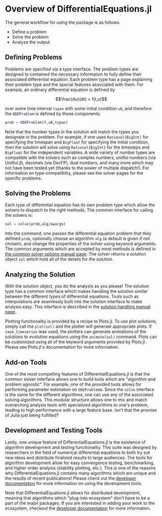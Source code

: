 # Overview of DifferentialEquations.jl

The general workflow for using the package is as follows:

* Define a problem
* Solve the problem
* Analyze the output

## Defining Problems

Problems are specified via a type interface. The problem types are designed to
contained the necessary information to fully define their associated differential
equation. Each problem type has a page explaining their problem type and the special
features associated with them. For example, an ordinary differential equation is defined by

```math
\frac{du}{dt} = f(t,u)
```

over some time interval `tspan` with some initial condition `u0`, and therefore
the `ODEProblem` is defined by those components:

```julia
prob = ODEProblem(f,u0,tspan)
```

Note that the number types in the solution will match the types you designate
in the problem. For example, if one uses `Rational{BigInt}` for specifying the
timespan and `BigFloat` for specifying the initial condition, then the solution
will solve using `Rational{BigInt}` for the timesteps and `BigFloat` for the
independent variables. A wide variety of number types are compatible with the
solvers such as complex numbers, unitful numbers (via Unitful.jl),
decimals (via DecFP), dual numbers, and many more which may not have been tested
yet (thanks to the power of multiple dispatch!). For information on type-compatibilty,
please see the solver pages for the specific problems.

## Solving the Problems

Each type of differential equation has its own problem type which allow the solvers
to dispatch to the right methods. The common interface for calling the solvers is:

```julia
sol = solve(prob,alg;kwargs)
```

Into the command, one passes the differential equation problem that they defined
`prob`, optionally choose an algorithm `alg` (a default is given if not
chosen), and change the properties of the solver using keyword arguments. The common
arguments which are accepted by most methods is defined in [the common solver options manual page](common_solver_opts.html).
The solver returns a solution object `sol` which hold all of the details for the solution.

## Analyzing the Solution

With the solution object, you do the analysis as you please! The solution type
has a common interface which makes handling the solution similar between the
different types of differential equations. Tools such as interpolations
are seamlessly built into the solution interface to make analysis easy. This
interface is described in the [solution handling manual page](solution.html).

Plotting functionality is provided by a recipe to Plots.jl. To
use plot solutions, simply call the `plot(sol)` and the plotter will generate
appropriate plots. If `save_timeseries` was used, the plotters can
generate animations of the solutions to evolution equations using the `animate(sol)`
command. Plots can be customized using all of the keyword arguments
provided by Plots.jl. Please see Plots.jl's documentation for more information.

## Add-on Tools

One of the most compelling features of DifferentialEquations.jl is that the
common solver interface allows one to build tools which are "algorithm and
problem agnostic". For example, one of the provided tools allows for performing
parameter estimation on `ODEProblem`s. Since the `solve` interface is the
same for the different algorithms, one can use any of the associated solving algorithms.
This modular structure allows one to mix and match overarching analysis tools
with specialized algorithms to one's problem, leading to high performance
with a large feature base. Isn't that the promise of Julia just being
fulfilled?

## Development and Testing Tools

Lastly, one unique feature of DifferentialEquations.jl is the existence of algorithm
development and testing functionality. This suite was designed by researchers in
the field of numerical differential equations to both try out new ideas and distribute
finalized results to large audiences. The tools for algorithm development allow for
easy convergence testing, benchmarking, and higher order analysis (stability plotting,
etc.). This is one of the reasons why DifferentialEquations.jl contains many algorithms
which are unique and the results of recent publications! Please check out the
[developer documentation](https://juliadiffeq.github.io/DiffEqDevDocs.jl/latest/)
for more information on using the development tools.

Note that DifferentialEquations.jl allows for distributed development, meaning that
algorithms which "plug-into ecosystem" don't have to be a part of the major packages.
If you are interested in adding your work to the ecosystem, checkout the [developer documentation](https://juliadiffeq.github.io/DiffEqDevDocs.jl/latest/index.html)
for more information.
